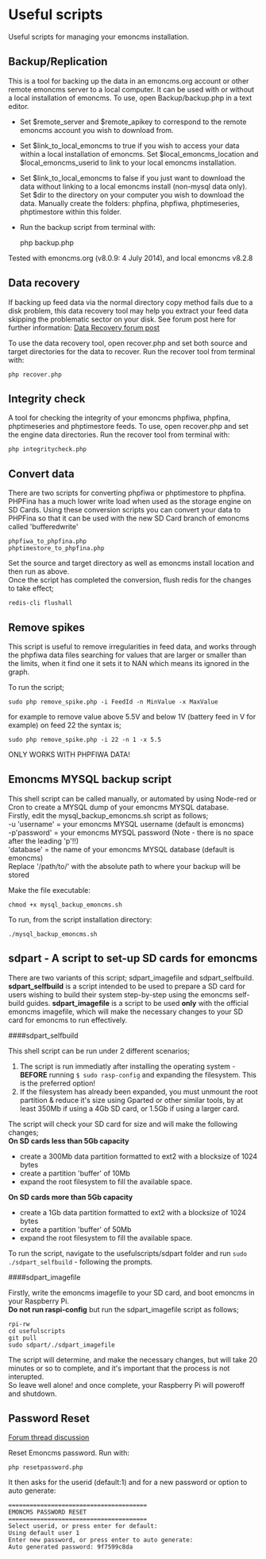 # Useful scripts

Useful scripts for managing your emoncms installation.

## Backup/Replication

This is a tool for backing up the data in an emoncms.org account or other remote emoncms server to a local computer. It can be used with or without a local installation of emoncms. To use, open Backup/backup.php in a text editor. 

- Set $remote_server and $remote_apikey to correspond to the remote emoncms account you wish to download from.
- Set $link\_to\_local\_emoncms to true if you wish to access your data within a local installation of emoncms. Set $local\_emoncms\_location and $local\_emoncms\_userid to link to your local emoncms installation.
- Set $link\_to\_local\_emoncms to false if you just want to download the data without linking to a local emoncms install (non-mysql data only). Set $dir to the directory on your computer you wish to download the data. Manually create the folders: phpfina, phpfiwa, phptimeseries, phptimestore within this folder.

- Run the backup script from terminal with:

    php backup.php

Tested with emoncms.org (v8.0.9: 4 July 2014), and local emoncms v8.2.8

## Data recovery

If backing up feed data via the normal directory copy method fails due to a disk problem, this data recovery tool may help you extract your feed data skipping the problematic sector on your disk. See forum post here for further information: [Data Recovery forum post](http://openenergymonitor.org/emon/node/5213)

To use the data recovery tool, open recover.php and set both source and target directories for the data to recover. Run the recover tool from terminal with:

    php recover.php
    
## Integrity check

A tool for checking the integrity of your emoncms phpfiwa, phpfina, phptimeseries and phptimestore feeds. To use, open recover.php and set the engine data directories. Run the recover tool from terminal with:

    php integritycheck.php
    
## Convert data

There are two scripts for converting phpfiwa or phptimestore to phpfina. PHPFina has a much lower write load when used as the storage engine on SD Cards. Using these conversion scripts you can convert your data to PHPFina so that it can be used with the new SD Card branch of emoncms called 'bufferedwrite'

    phpfiwa_to_phpfina.php
    phptimestore_to_phpfina.php
    
Set the source and target directory as well as emoncms install location and then run as above.  
Once the script has completed the conversion, flush redis for the changes to take effect;

`redis-cli flushall`

## Remove spikes

This script is useful to remove irregularities in feed data, and works through the phpfiwa data files searching for values that are larger or smaller than the limits, when it find one it sets it to NAN which means its ignored in the graph.

To run the script;

    sudo php remove_spike.php -i FeedId -n MinValue -x MaxValue
    
for example to remove value above 5.5V and below 1V (battery feed in V for example) on feed 22 the syntax is;

    sudo php remove_spike.php -i 22 -n 1 -x 5.5

ONLY WORKS WITH PHPFIWA DATA!

## Emoncms MYSQL backup script

This shell script can be called manually, or automated by using Node-red or Cron to create a MYSQL dump of your emoncms MYSQL database.  
Firstly, edit the mysql_backup_emoncms.sh script as follows;  
-u 'username' = your emoncms MYSQL username (default is emoncms)  
-p'password' = your emoncms MYSQL password (Note - there is no space after the leading 'p'!!)  
'database' = the name of your emoncms MYSQL database (default is emoncms)  
Replace '/path/to/' with the absolute path to where your backup will be stored

Make the file executable:

`chmod +x mysql_backup_emoncms.sh`

To run, from the script installation directory:

`./mysql_backup_emoncms.sh`

## sdpart - A script to set-up SD cards for emoncms

There are two variants of this script; sdpart_imagefile and sdpart_selfbuild.  
**sdpart_selfbuild** is a script intended to be used to prepare a SD card for users wishing to build their system step-by-step using the emoncms self-build guides.
**sdpart_imagefile** is a script to be used **only** with the official emoncms imagefile, which will make the necessary changes to your SD card for emoncms to run effectively.

####sdpart_selfbuild

This shell script can be run under 2 different scenarios;  
1) The script is run immediatly after installing the operating system - **BEFORE** running `$ sudo rasp-config` and expanding the filesystem. This is the preferred option!  
2) If the filesystem has already been expanded, you must unmount the root partition & reduce it's size using Gparted or other similar tools, by at least 350Mb if using a 4Gb SD card, or 1.5Gb if using a larger card.


The script will check your SD card for size and will make the following changes;  
**On SD cards less than 5Gb capacity**  
* create a 300Mb data partition formatted to ext2 with a blocksize of 1024 bytes  
* create a partition 'buffer' of 10Mb  
* expand the root filesystem to fill the available space.


**On SD cards more than 5Gb capacity**  
* create a 1Gb data partition formatted to ext2 with a blocksize of 1024 bytes  
* create a partition 'buffer' of 50Mb  
* expand the root filesystem to fill the available space.

To run the script, navigate to the usefulscripts/sdpart folder and run `sudo ./sdpart_selfbuild` - following the prompts.

####sdpart_imagefile

Firstly, write the emoncms imagefile to your SD card, and boot emoncms in your Raspberry Pi.  
**Do not run raspi-config** but run the sdpart_imagefile script as follows;  

```
rpi-rw 
cd usefulscripts
git pull
sudo sdpart/./sdpart_imagefile
```

The script will determine, and make the necessary changes, but will take 20 minutes or so to complete, and it's important that the process is not interupted.  
So leave well alone! and once complete, your Raspberry Pi will poweroff and shutdown.


## Password Reset 

[Forum thread discussion](http://openenergymonitor.org/emon/node/12155)

Reset Emoncms password. Run with:

    php resetpassword.php

It then asks for the userid (default:1) and for a new password or option to auto generate:

```
=======================================
EMONCMS PASSWORD RESET
=======================================
Select userid, or press enter for default:  
Using default user 1
Enter new password, or press enter to auto generate:        
Auto generated password: 9f7599c8da
```


